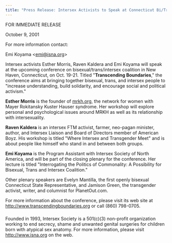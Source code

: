 ```yaml
---
title: "Press Release: Intersex Activists to Speak at Connecticut Bi/Trans/Intersex Conference"
---
```


  


  
FOR IMMEDIATE RELEASE  
  
October 9, 2001  


  
For more information contact:  
  
Emi Koyama <<emi@isna.org>>  


  
Intersex activists Esther Morris, Raven Kaldera and Emi Koyama will speak at the upcoming conference on bisexual/trans/intersex coalition in New Haven, Connecticut, on Oct. 19-21. Titled "<b class=dr>Transcending Boundaries</b>," the conference aims at bringing together bisexual, trans, and intersex people to "increase understanding, build solidarity, and encourage social and political activism."  


  
<b class=dr>Esther Morris</b> is the founder of [mrkh.org][1], the network for women with Mayer Rokitansky Kuster Hauser syndrome. Her workshop will explore personal and psychological issues around MRKH as well as its relationship with intersexuality.  


  
<b class=dr>Raven Kaldera</b> is an intersex FTM activist, farmer, neo-pagan minister, author, and Intersex Liaison and Board of Directors member of American Boyz. His workshop is titled "Where Intersex and Transgender Meet" and is about people like himself who stand in and between both groups.  


  
<b class=dr>Emi Koyama</b> is the Program Assistant with Intersex Society of North America, and will be part of the closing plenary for the conference. Her lecture is titled "Interrogating the Politics of Commonality: A Possibility for Bisexual, Trans and Intersex Coalition."  


  
Other plenary speakers are Evelyn Mantilla, the first openly bisexual Connecticut State Representative, and Jamison Green, the transgender activist, writer, and columnist for PlanetOut.com.  


  
For more information about the conference, please visit its web site at <http://www.transcendingboundaries.org> or call (860) 798-0705.  


  
#####  


  
Founded in 1993, Intersex Society is a 501(c)(3) non-profit organization working to end secrecy, shame and unwanted genital surgeries for children born with atypical sex anatomy. For more information, please visit http://www.isna.org on the web.

 [1]: http:mrkh.org